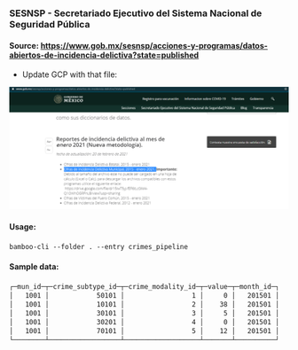 ### SESNSP - Secretariado Ejecutivo del Sistema Nacional de Seguridad Pública

#### Source: https://www.gob.mx/sesnsp/acciones-y-programas/datos-abiertos-de-incidencia-delictiva?state=published
- Update GCP with that file:

<img title="a title" alt="Alt text" src="./sesnsp_crimes.png">


#### Usage:
`bamboo-cli --folder . --entry crimes_pipeline`

#### Sample data:
```
┌─mun_id─┬─crime_subtype_id─┬─crime_modality_id─┬─value─┬─month_id─┐
│   1001 │            50101 │                 1 │     0 │   201501 │
│   1001 │            10101 │                 2 │    38 │   201501 │
│   1001 │            30101 │                 3 │     5 │   201501 │
│   1001 │            30201 │                 4 │     0 │   201501 │
│   1001 │            70101 │                 5 │    12 │   201501 │
└────────┴──────────────────┴───────────────────┴───────┴──────────┘
```
